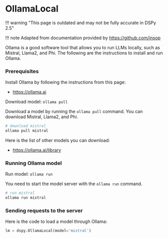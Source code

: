 # OllamaLocal

!!! warning "This page is outdated and may not be fully accurate in DSPy 2.5"

!!! note
    Adapted from documentation provided by https://github.com/insop

Ollama is a good software tool that allows you to run LLMs locally, such as Mistral, Llama2, and Phi.
The following are the instructions to install and run Ollama.

### Prerequisites

Install Ollama by following the instructions from this page:

- https://ollama.ai

Download model: `ollama pull`

Download a model by running the `ollama pull` command. You can download Mistral, Llama2, and Phi.

```bash
# download mistral
ollama pull mistral
```

Here is the list of other models you can download:
- https://ollama.ai/library

### Running Ollama model

Run model: `ollama run`

You need to start the model server with the `ollama run` command.

```bash
# run mistral
ollama run mistral
```

### Sending requests to the server

Here is the code to load a model through Ollama:

```python
lm = dspy.OllamaLocal(model='mistral')
```
